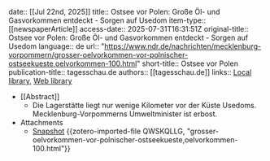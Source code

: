 date:: [[Jul 22nd, 2025]]
title:: Ostsee vor Polen: Große Öl- und Gasvorkommen entdeckt - Sorgen auf Usedom
item-type:: [[newspaperArticle]]
access-date:: 2025-07-31T16:31:51Z
original-title:: Ostsee vor Polen: Große Öl- und Gasvorkommen entdeckt - Sorgen auf Usedom
language:: de
url:: "https://www.ndr.de/nachrichten/mecklenburg-vorpommern/grosser-oelvorkommen-vor-polnischer-ostseekueste,oelvorkommen-100.html"
short-title:: Ostsee vor Polen
publication-title:: tagesschau.de
authors:: [[tagesschau.de]]
links:: [Local library](zotero://select/library/items/AUMQ5NBA), [Web library](https://www.zotero.org/users/46463/items/AUMQ5NBA)

- [[Abstract]]
	- Die Lagerstätte liegt nur wenige Kilometer vor der Küste Usedoms. Mecklenburg-Vorpommerns Umweltminister ist erbost.
- Attachments
	- [Snapshot](https://www.ndr.de/nachrichten/mecklenburg-vorpommern/grosser-oelvorkommen-vor-polnischer-ostseekueste,oelvorkommen-100.html) {{zotero-imported-file QWSKQLLG, "grosser-oelvorkommen-vor-polnischer-ostseekueste,oelvorkommen-100.html"}}